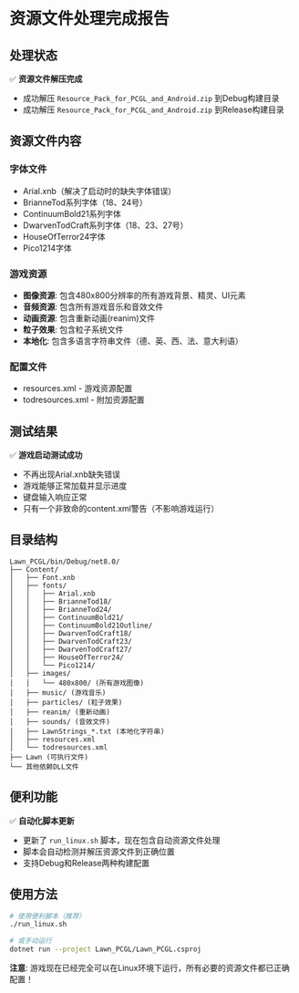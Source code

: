 # 资源文件处理完成报告

## 处理状态

✅ **资源文件解压完成**
- 成功解压 `Resource_Pack_for_PCGL_and_Android.zip` 到Debug构建目录
- 成功解压 `Resource_Pack_for_PCGL_and_Android.zip` 到Release构建目录

## 资源文件内容

### 字体文件
- Arial.xnb（解决了启动时的缺失字体错误）
- BrianneTod系列字体（18、24号）
- ContinuumBold21系列字体
- DwarvenTodCraft系列字体（18、23、27号）
- HouseOfTerror24字体
- Pico1214字体

### 游戏资源
- **图像资源**: 包含480x800分辨率的所有游戏背景、精灵、UI元素
- **音频资源**: 包含所有游戏音乐和音效文件
- **动画资源**: 包含重新动画(reanim)文件
- **粒子效果**: 包含粒子系统文件
- **本地化**: 包含多语言字符串文件（德、英、西、法、意大利语）

### 配置文件
- resources.xml - 游戏资源配置
- todresources.xml - 附加资源配置

## 测试结果

✅ **游戏启动测试成功**
- 不再出现Arial.xnb缺失错误
- 游戏能够正常加载并显示进度
- 键盘输入响应正常
- 只有一个非致命的content.xml警告（不影响游戏运行）

## 目录结构

```
Lawn_PCGL/bin/Debug/net8.0/
├── Content/
│   ├── Font.xnb
│   ├── fonts/
│   │   ├── Arial.xnb
│   │   ├── BrianneTod18/
│   │   ├── BrianneTod24/
│   │   ├── ContinuumBold21/
│   │   ├── ContinuumBold21Outline/
│   │   ├── DwarvenTodCraft18/
│   │   ├── DwarvenTodCraft23/
│   │   ├── DwarvenTodCraft27/
│   │   ├── HouseOfTerror24/
│   │   └── Pico1214/
│   ├── images/
│   │   └── 480x800/ (所有游戏图像)
│   ├── music/ (游戏音乐)
│   ├── particles/ (粒子效果)
│   ├── reanim/ (重新动画)
│   ├── sounds/ (音效文件)
│   ├── LawnStrings_*.txt (本地化字符串)
│   ├── resources.xml
│   └── todresources.xml
├── Lawn (可执行文件)
└── 其他依赖DLL文件
```

## 便利功能

✅ **自动化脚本更新**
- 更新了 `run_linux.sh` 脚本，现在包含自动资源文件处理
- 脚本会自动检测并解压资源文件到正确位置
- 支持Debug和Release两种构建配置

## 使用方法

```bash
# 使用便利脚本（推荐）
./run_linux.sh

# 或手动运行
dotnet run --project Lawn_PCGL/Lawn_PCGL.csproj
```

**注意**: 游戏现在已经完全可以在Linux环境下运行，所有必要的资源文件都已正确配置！
